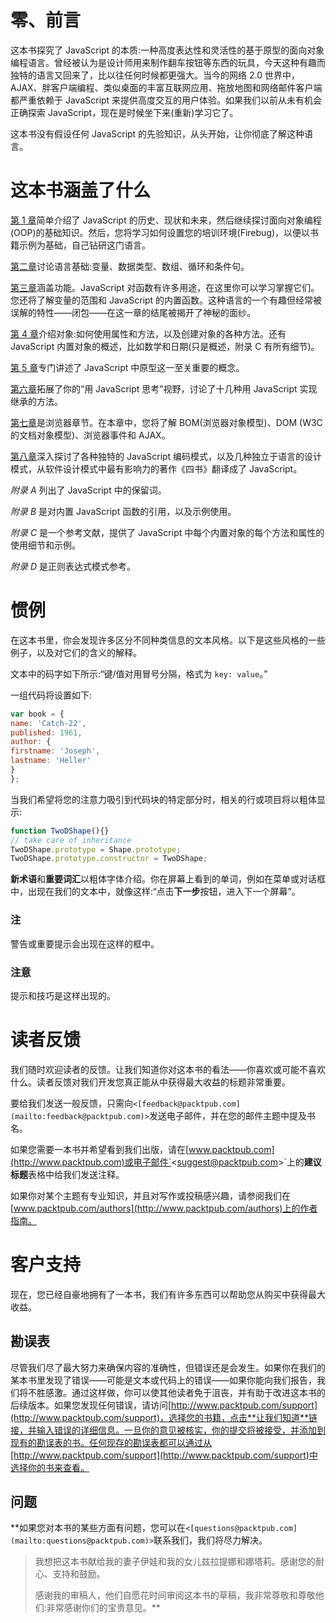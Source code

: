 # 零、前言

这本书探究了 JavaScript 的本质:一种高度表达性和灵活性的基于原型的面向对象编程语言。曾经被认为是设计师用来制作翻车按钮等东西的玩具，今天这种有趣而独特的语言又回来了，比以往任何时候都更强大。当今的网络 2.0 世界中，AJAX、胖客户端编程、类似桌面的丰富互联网应用、拖放地图和网络邮件客户端都严重依赖于 JavaScript 来提供高度交互的用户体验。如果我们以前从未有机会正确探索 JavaScript，现在是时候坐下来(重新)学习它了。

这本书没有假设任何 JavaScript 的先验知识，从头开始，让你彻底了解这种语言。

# 这本书涵盖了什么

[第 1 章](01.html "Chapter 1. Introduction")简单介绍了 JavaScript 的历史、现状和未来，然后继续探讨面向对象编程(OOP)的基础知识。然后，您将学习如何设置您的培训环境(Firebug)，以便以书籍示例为基础，自己钻研这门语言。

[第二章](02.html "Chapter 2. Primitive Data Types, Arrays, Loops, and Conditions")讨论语言基础:变量、数据类型、数组、循环和条件句。

[第三章](03.html "Chapter 3. Functions")涵盖功能。JavaScript 对函数有许多用途，在这里你可以学习掌握它们。您还将了解变量的范围和 JavaScript 的内置函数。这种语言的一个有趣但经常被误解的特性——闭包——在这一章的结尾被揭开了神秘的面纱。

[第 4 章](04.html "Chapter 4. Objects")介绍对象:如何使用属性和方法，以及创建对象的各种方法。还有 JavaScript 内置对象的概述，比如数学和日期(只是概述，附录 C 有所有细节)。

[第 5 章](05.html "Chapter 5. Prototype")专门讲述了 JavaScript 中原型这一至关重要的概念。

[第六章](06.html "Chapter 6. Inheritance")拓展了你的“用 JavaScript 思考”视野，讨论了十几种用 JavaScript 实现继承的方法。

[第七章](07.html "Chapter 7. The Browser Environment")是浏览器章节。在本章中，您将了解 BOM(浏览器对象模型)、DOM (W3C 的文档对象模型)、浏览器事件和 AJAX。

[第八章](08.html "Chapter 8. Coding and Design Patterns")深入探讨了各种独特的 JavaScript 编码模式，以及几种独立于语言的设计模式，从软件设计模式中最有影响力的著作《四书》翻译成了 JavaScript。

*附录 A* 列出了 JavaScript 中的保留词。

*附录 B* 是对内置 JavaScript 函数的引用，以及示例使用。

*附录 C* 是一个参考文献，提供了 JavaScript 中每个内置对象的每个方法和属性的使用细节和示例。

*附录 D* 是正则表达式模式参考。

# 惯例

在这本书里，你会发现许多区分不同种类信息的文本风格。以下是这些风格的一些例子，以及对它们的含义的解释。

文本中的码字如下所示:“键/值对用冒号分隔，格式为 `key: value`。”

一组代码将设置如下:

```js
var book = {
name: 'Catch-22',
published: 1961,
author: {
firstname: 'Joseph',
lastname: 'Heller'
}
};

```

当我们希望将您的注意力吸引到代码块的特定部分时，相关的行或项目将以粗体显示:

```js
function TwoDShape(){}
// take care of inheritance
TwoDShape.prototype = Shape.prototype; 
TwoDShape.prototype.constructor = TwoDShape;

```

**新术语**和**重要词汇**以粗体字体介绍。你在屏幕上看到的单词，例如在菜单或对话框中，出现在我们的文本中，就像这样:“点击**下一步**按钮，进入下一个屏幕”。

### 注

警告或重要提示会出现在这样的框中。

### 注意

提示和技巧是这样出现的。

# 读者反馈

我们随时欢迎读者的反馈。让我们知道你对这本书的看法——你喜欢或可能不喜欢什么。读者反馈对我们开发您真正能从中获得最大收益的标题非常重要。

要给我们发送一般反馈，只需向`<[feedback@packtpub.com](mailto:feedback@packtpub.com)>`发送电子邮件，并在您的邮件主题中提及书名。

如果您需要一本书并希望看到我们出版，请在[www.packtpub.com](http://www.packtpub.com)或电子邮件`<[suggest@packtpub.com](mailto:suggest@packtpub.com)>`上的**建议标题**表格中给我们发送注释。

如果你对某个主题有专业知识，并且对写作或投稿感兴趣，请参阅我们在[www.packtpub.com/authors](http://www.packtpub.com/authors)上的作者指南。

# 客户支持

现在，您已经自豪地拥有了一本书，我们有许多东西可以帮助您从购买中获得最大收益。

## 勘误表

尽管我们尽了最大努力来确保内容的准确性，但错误还是会发生。如果你在我们的某本书里发现了错误——可能是文本或代码上的错误——如果你能向我们报告，我们将不胜感激。通过这样做，你可以使其他读者免于沮丧，并有助于改进这本书的后续版本。如果您发现任何错误，请访问[http://www.packtpub.com/support](http://www.packtpub.com/support)，选择您的书籍，点击**让我们知道**链接，并输入错误的详细信息。一旦你的意见被核实，你的提交将被接受，并添加到现有的勘误表的书。任何现存的勘误表都可以通过从[http://www.packtpub.com/support](http://www.packtpub.com/support)中选择你的书来查看。

## 问题

 **如果您对本书的某些方面有问题，您可以在`<[questions@packtpub.com](mailto:questions@packtpub.com)>`联系我们，我们将尽力解决。

> 我想把这本书献给我的妻子伊娃和我的女儿兹拉提娜和娜塔莉。感谢您的耐心、支持和鼓励。
> 
> 感谢我的审稿人，他们自愿花时间审阅这本书的草稿，我非常尊敬和尊敬他们:非常感谢你们的宝贵意见。**
